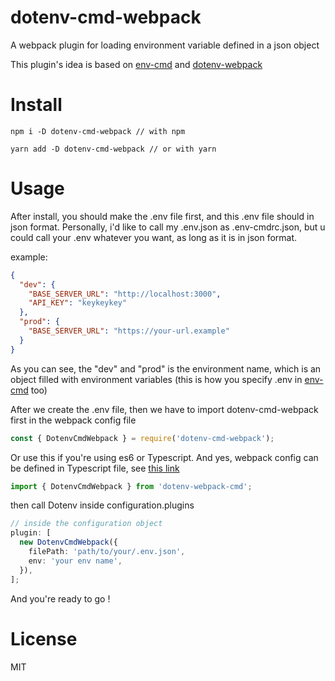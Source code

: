 # dotenv-cmd-webpack

A webpack plugin for loading environment variable defined in a json object

This plugin's idea is based on [env-cmd](https://github.com/toddbluhm/env-cmd) and [dotenv-webpack](https://github.com/mrsteele/dotenv-webpack)

# Install

```
npm i -D dotenv-cmd-webpack // with npm

yarn add -D dotenv-cmd-webpack // or with yarn
```

# Usage

After install, you should make the .env file first, and this .env file should in json format.
Personally, i'd like to call my .env.json as .env-cmdrc.json, but u could call your .env whatever you want,
as long as it is in json format.

example:

```json
{
  "dev": {
    "BASE_SERVER_URL": "http://localhost:3000",
    "API_KEY": "keykeykey"
  },
  "prod": {
    "BASE_SERVER_URL": "https://your-url.example"
  }
}
```

As you can see, the "dev" and "prod" is the environment name, which is an object filled
with environment variables (this is how you specify .env in [env-cmd](https://github.com/toddbluhm/env-cmd) too)

After we create the .env file, then we have to import dotenv-cmd-webpack first in the webpack config file

```ts
const { DotenvCmdWebpack } = require('dotenv-cmd-webpack');
```

Or use this if you're using es6 or Typescript.
And yes, webpack config can be defined in Typescript file, see [this link](https://webpack.js.org/configuration/configuration-languages/#typescript)

```ts
import { DotenvCmdWebpack } from 'dotenv-webpack-cmd';
```

then call Dotenv inside configuration.plugins

```ts
// inside the configuration object
plugin: [
  new DotenvCmdWebpack({
    filePath: 'path/to/your/.env.json',
    env: 'your env name',
  }),
];
```

And you're ready to go !

# License

MIT
